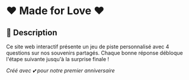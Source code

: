 # ❤️ Made for Love ❤️

## 🎯 Description

Ce site web interactif présente un jeu de piste personnalisé avec 4 questions sur nos souvenirs partagés. Chaque bonne réponse débloque l'étape suivante jusqu'à la surprise finale !



_Créé avec 💕 pour notre premier anniversaire_
